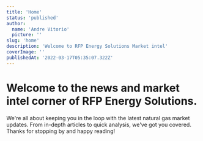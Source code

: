 ```yaml
---
title: 'Home'
status: 'published'
author:
  name: 'Andre Vitorio'
  picture: ''
slug: 'home'
description: 'Welcome to RFP Energy Solutions Market intel'
coverImage: ''
publishedAt: '2022-03-17T05:35:07.322Z'
---
```


# Welcome to the news and market intel corner of RFP Energy Solutions.

We're all about keeping you in the loop with the latest natural gas market updates. From in-depth articles to quick analysis, we've got you covered. Thanks for stopping by and happy reading!